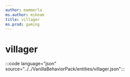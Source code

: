```yaml
---
author: mammerla
ms.author: mikeam
title: villager
ms.prod: gaming
---
```


# villager

:::code language="json" source="../../VanillaBehaviorPack/entities/villager.json":::
